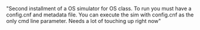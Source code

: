 "Second installment of a OS simulator for OS class. To run you must have a config.cnf and metadata file. You can execute the sim with config.cnf as the only cmd line parameter. Needs a lot of touching up right now" 
